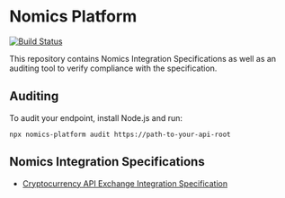 # Nomics Platform

[![Build Status](https://travis-ci.org/nomics-crypto/nomics-platform.svg?branch=master)](https://travis-ci.org/nomics-crypto/nomics-platform)

This repository contains Nomics Integration Specifications as well as an auditing tool to verify compliance with the specification.

## Auditing

To audit your endpoint, install Node.js and run:

```
npx nomics-platform audit https://path-to-your-api-root
```

## Nomics Integration Specifications

* [Cryptocurrency API Exchange Integration Specification](doc/cryptocurrency-api-exchange-integration.md)
